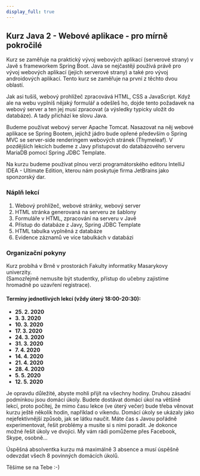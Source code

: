 ```yaml
---
display_full: true
---
```

Kurz Java 2 - Webové aplikace - pro mírně pokročilé
---------------------------------------------------

Kurz se zaměřuje na praktický vývoj webových aplikací (serverové strany) v Javě s frameworkem Spring Boot. Java se nejčastěji používá právě pro vývoj webových aplikací (jejich serverové strany) a také pro vývoj androidových aplikací. Tento kurz se zaměřuje na první z těchto dvou oblastí.

Jak asi tušíš, webový prohlížeč zpracovává HTML, CSS a JavaScript. Když ale na webu vyplníš nějaký formulář a odešleš ho, dojde tento požadavek na webový server a ten jej musí zpracovat (a výsledky typicky uložit do databáze). A tady přichází ke slovu Java.

Budeme používat webový server Apache Tomcat. Nasazovat na něj webové aplikace se Spring Bootem, jejichž jádro bude opřené především o Spring MVC se server-side renderingem webových stránek (Thymeleaf). V pozdějších lekcích budeme z Javy přistupovat do databázového serveru MariaDB pomocí Spring JDBC Template.

Na kurzu budeme používat plnou verzi programátorského editoru IntelliJ IDEA - Ultimate Edition, kterou nám poskytuje firma JetBrains jako sponzorský dar.

### Náplň lekcí

1. Webový prohlížeč, webové stránky, webový server
2. HTML stránka generovaná na serveru ze šablony
3. Formuláře v HTML, zpracování na serveru v Javě
4. Přístup do databáze z Javy, Spring JDBC Template
5. HTML tabulka vyplněná z databáze
6. Evidence záznamů ve více tabulkách v databázi


### Organizační pokyny

Kurz probíhá v Brně v prostorách Fakulty informatiky Masarykovy univerzity.<br/>
(Samozřejmě nemusíte být studentky, přístup do učebny zajistíme hromadně po uzavření registrace).

#### Termíny jednotlivých lekcí (vždy úterý 18:00-20:30):

* **25. 2. 2020**
* **3. 3. 2020**
* **10. 3. 2020**
* **17. 3. 2020**
* **24. 3. 2020**
* **31. 3. 2020**
* **7. 4. 2020**
* **14. 4. 2020**
* **21. 4. 2020**
* **28. 4. 2020**
* **5. 5. 2020**
* **12. 5. 2020**

Je opravdu důležité, abyste mohli přijít na všechny hodiny.
Druhou zásadní podmínkou jsou domácí úkoly.
Budete dostávat domácí úkol na většině lekcí,
proto počítej, že mimo času lekce (ve úterý večer)
bude třeba věnovat kurzu ještě několik hodin, například o víkendu.
Domácí úkoly se ukázaly jako nejefektivnější způsob,
jak se látku naučit. Máte čas s Javou pořádně experimentovat,
řešit problémy a musíte si s nimi poradit.
Je dokonce možné řešit úkoly ve dvojici.
My vám rádi pomůžeme přes Facebook, Skype, osobně...

Úspěšná absolventka kurzu má maximálně 3 absence
a musí úspěšně odevzdat všech 8 povinných domácích úkolů.

Těšíme se na Tebe :-)
